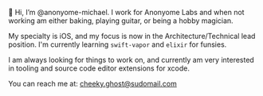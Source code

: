 👋 Hi, I’m @anonyome-michael. I work for Anonyome Labs and when not working am either baking, playing guitar, or being a hobby magician.

My specialty is iOS, and my focus is now in the Architecture/Technical lead position. I'm currently learning `swift-vapor` and `elixir` for funsies.

I am always looking for things to work on, and currently am very interested in tooling and source code editor extensions for xcode.

You can reach me at: cheeky.ghost@sudomail.com
